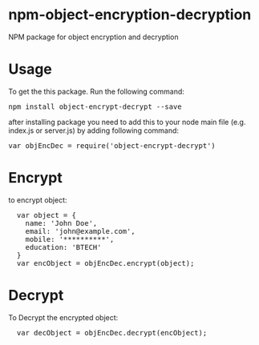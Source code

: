 # npm-object-encryption-decryption
NPM package for object encryption and decryption

# Usage
To get the this package. Run the following command:
<pre>npm install object-encrypt-decrypt --save</pre>

after installing package you need to add this to your node main file (e.g. index.js or server.js) by adding following command:

<pre>var objEncDec = require('object-encrypt-decrypt')</pre>

# Encrypt
to encrypt object: 
<pre>
  var object = {
    name: 'John Doe',
    email: 'john@example.com',
    mobile: '**********',
    education: 'BTECH'
  }
  var encObject = objEncDec.encrypt(object);
</pre>

# Decrypt

To Decrypt the encrypted object:
<pre>
  var decObject = objEncDec.decrypt(encObject);
</pre>
